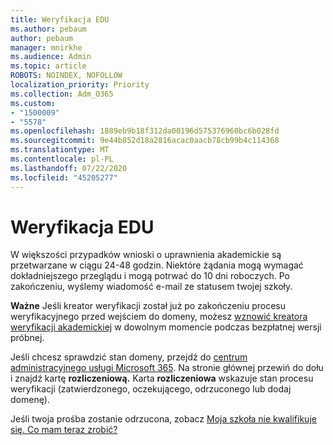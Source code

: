```yaml
---
title: Weryfikacja EDU
ms.author: pebaum
author: pebaum
manager: mnirkhe
ms.audience: Admin
ms.topic: article
ROBOTS: NOINDEX, NOFOLLOW
localization_priority: Priority
ms.collection: Adm_O365
ms.custom:
- "1500009"
- "5578"
ms.openlocfilehash: 1889eb9b18f312da00196d575376960bc6b028fd
ms.sourcegitcommit: 9e44b852d18a2816acac0aacb78cb99b4c114368
ms.translationtype: MT
ms.contentlocale: pl-PL
ms.lasthandoff: 07/22/2020
ms.locfileid: "45205277"
---
```

# <a name="edu-verification"></a>Weryfikacja EDU

W większości przypadków wnioski o uprawnienia akademickie są przetwarzane w ciągu 24-48 godzin. Niektóre żądania mogą wymagać dokładniejszego przeglądu i mogą potrwać do 10 dni roboczych. Po zakończeniu, wyślemy wiadomość e-mail ze statusem twojej szkoły.

**Ważne** Jeśli kreator weryfikacji został już po zakończeniu procesu weryfikacyjnego przed wejściem do domeny, możesz [wznowić kreatora weryfikacji akademickiej](https://go.microsoft.com/fwlink/p/?linkid=2135255) w dowolnym momencie podczas bezpłatnej wersji próbnej.

Jeśli chcesz sprawdzić stan domeny, przejdź do [centrum administracyjnego usługi Microsoft 365](https://go.microsoft.com/fwlink/p/?linkid=2024339). Na stronie głównej przewiń do dołu i znajdź kartę **rozliczeniową.** Karta **rozliczeniowa** wskazuje stan procesu weryfikacji (zatwierdzonego, oczekującego, odrzuconego lub dodaj domenę).

Jeśli twoja prośba zostanie odrzucona, zobacz [Moja szkoła nie kwalifikuje się. Co mam teraz zrobić?](https://docs.microsoft.com/microsoft-365/commerce/subscriptions/verify-academic-eligibility#my-school-isnt-eligible-what-do-i-do-now)